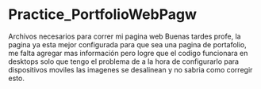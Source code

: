 # Practice_PortfolioWebPagw
Archivos necesarios para correr mi pagina web
Buenas tardes profe, la pagina ya esta mejor configurada para que sea una pagina de portafolio, me falta agregar mas 
información pero logre que el codigo funcionara en desktops solo que tengo el problema de a la hora de configurarlo
para dispositivos moviles las imagenes se desalinean y no sabria como corregir esto.
